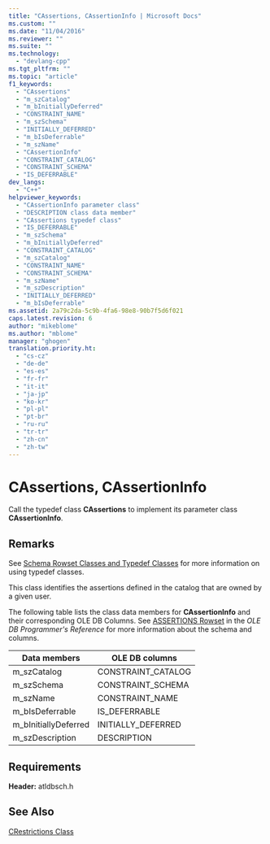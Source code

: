 ```yaml
---
title: "CAssertions, CAssertionInfo | Microsoft Docs"
ms.custom: ""
ms.date: "11/04/2016"
ms.reviewer: ""
ms.suite: ""
ms.technology: 
  - "devlang-cpp"
ms.tgt_pltfrm: ""
ms.topic: "article"
f1_keywords: 
  - "CAssertions"
  - "m_szCatalog"
  - "m_bInitiallyDeferred"
  - "CONSTRAINT_NAME"
  - "m_szSchema"
  - "INITIALLY_DEFERRED"
  - "m_bIsDeferrable"
  - "m_szName"
  - "CAssertionInfo"
  - "CONSTRAINT_CATALOG"
  - "CONSTRAINT_SCHEMA"
  - "IS_DEFERRABLE"
dev_langs: 
  - "C++"
helpviewer_keywords: 
  - "CAssertionInfo parameter class"
  - "DESCRIPTION class data member"
  - "CAssertions typedef class"
  - "IS_DEFERRABLE"
  - "m_szSchema"
  - "m_bInitiallyDeferred"
  - "CONSTRAINT_CATALOG"
  - "m_szCatalog"
  - "CONSTRAINT_NAME"
  - "CONSTRAINT_SCHEMA"
  - "m_szName"
  - "m_szDescription"
  - "INITIALLY_DEFERRED"
  - "m_bIsDeferrable"
ms.assetid: 2a79c2da-5c9b-4fa6-98e8-90b7f5d6f021
caps.latest.revision: 6
author: "mikeblome"
ms.author: "mblome"
manager: "ghogen"
translation.priority.ht: 
  - "cs-cz"
  - "de-de"
  - "es-es"
  - "fr-fr"
  - "it-it"
  - "ja-jp"
  - "ko-kr"
  - "pl-pl"
  - "pt-br"
  - "ru-ru"
  - "tr-tr"
  - "zh-cn"
  - "zh-tw"
---
```

# CAssertions, CAssertionInfo
Call the typedef class **CAssertions** to implement its parameter class **CAssertionInfo**.  
  
## Remarks  
 See [Schema Rowset Classes and Typedef Classes](../../data/oledb/schema-rowset-classes-and-typedef-classes.md) for more information on using typedef classes.  
  
 This class identifies the assertions defined in the catalog that are owned by a given user.  
  
 The following table lists the class data members for **CAssertionInfo** and their corresponding OLE DB Columns. See [ASSERTIONS Rowset](https://msdn.microsoft.com/en-us/library/ms719776.aspx) in the *OLE DB Programmer's Reference* for more information about the schema and columns.  
  
|Data members|OLE DB columns|  
|------------------|--------------------|  
|m_szCatalog|CONSTRAINT_CATALOG|  
|m_szSchema|CONSTRAINT_SCHEMA|  
|m_szName|CONSTRAINT_NAME|  
|m_bIsDeferrable|IS_DEFERRABLE|  
|m_bInitiallyDeferred|INITIALLY_DEFERRED|  
|m_szDescription|DESCRIPTION|  
  
## Requirements  
 **Header:** atldbsch.h  
  
## See Also  
 [CRestrictions Class](../../data/oledb/crestrictions-class.md)
